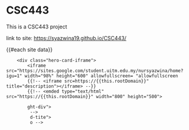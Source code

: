 # CSC443
This is a CSC443 project

link to site: https://syazwina19.github.io/CSC443/

</h1>
<!-- card for loop -->
{{#each site data}}
<div class="hero-card">
    <!-- iframe -->

        <div class="hero-card-iframe">
            <iframe src="https://sites.google.com/student.uitm.edu.my/nursyazwina/home?igu=1" width="98%" height="600" allowfullscreen= "allowfullscreen 
            {{!-- <iframe src=https://{{this.rootDomain}}" title="description"></iframe> --}}
            {{!-- <emded type="text/html" src="https://{{this.rootDomain}}" width="800" height="500">

            ght-div">
             -->
             d-tite">
             o -->
